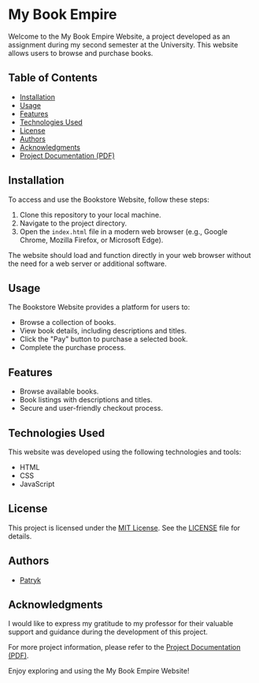 # My Book Empire

Welcome to the My Book Empire Website, a project developed as an assignment during my second semester at the University. This website allows users to browse and purchase books.

## Table of Contents

- [Installation](#installation)
- [Usage](#usage)
- [Features](#features)
- [Technologies Used](#technologies-used)
- [License](#license)
- [Authors](#authors)
- [Acknowledgments](#acknowledgments)
- [Project Documentation (PDF)](project_documentation.pdf)

## Installation

To access and use the Bookstore Website, follow these steps:

1. Clone this repository to your local machine.
2. Navigate to the project directory.
3. Open the `index.html` file in a modern web browser (e.g., Google Chrome, Mozilla Firefox, or Microsoft Edge).

The website should load and function directly in your web browser without the need for a web server or additional software.

## Usage

The Bookstore Website provides a platform for users to:

- Browse a collection of books.
- View book details, including descriptions and titles.
- Click the "Pay" button to purchase a selected book.
- Complete the purchase process.

## Features

- Browse available books.
- Book listings with descriptions and titles.
- Secure and user-friendly checkout process.

## Technologies Used

This website was developed using the following technologies and tools:

- HTML
- CSS
- JavaScript

## License

This project is licensed under the [MIT License](LICENSE). See the [LICENSE](LICENSE) file for details.

## Authors

- [Patryk](https://github.com/pat-maj)

## Acknowledgments

I would like to express my gratitude to my professor for their valuable support and guidance during the development of this project.

For more project information, please refer to the [Project Documentation (PDF)](https://github.com/pat-maj/My-Book-Empire/blob/main/My_Book_Empire_Report.pdf).

Enjoy exploring and using the My Book Empire Website!
